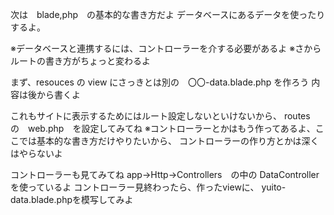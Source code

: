 

次は　blade,php　の基本的な書き方だよ
データベースにあるデータを使ったりするよ。

※データベースと連携するには、コントローラーを介する必要があるよ
※さからルートの書き方がちょっと変わるよ



まず、resouces の view にさっきとは別の　〇〇-data.blade.php を作ろう
内容は後から書くよ



これもサイトに表示するためにはルート設定しないといけないから、
routes　の　web.php　を設定してみてね
※コントローラーとかはもう作ってあるよ、ここでは基本的な書き方だけやりたいから、
コントローラーの作り方とかは深くはやらないよ


コントローラーも見てみてね
app->Http->Controllers　の中の DataController　を使っているよ
コントローラー見終わったら、作ったviewに、
yuito-data.blade.phpを模写してみよ